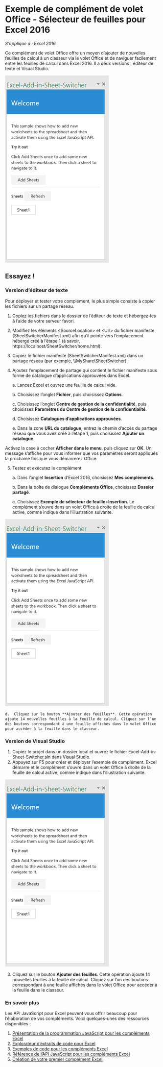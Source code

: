 # <a name="sheet-switcher-task-pane-add-in-sample-for-excel-2016"></a>Exemple de complément de volet Office - Sélecteur de feuilles pour Excel 2016

_S’applique à : Excel 2016_

Ce complément de volet Office offre un moyen d’ajouter de nouvelles feuilles de calcul à un classeur via le volet Office et de naviguer facilement entre les feuilles de calcul dans Excel 2016. Il a deux versions : éditeur de texte et Visual Studio.

![Exemple de sélecteur de feuilles](../images/SheetSwitcher_taskpane.PNG)

## <a name="try-it-out"></a>Essayez !
### <a name="text-editor-version"></a>Version d’éditeur de texte

Pour déployer et tester votre complément, le plus simple consiste à copier les fichiers sur un partage réseau.

1.  Copiez les fichiers dans le dossier de l’éditeur de texte et hébergez-les à l’aide de votre serveur favori.
2.  Modifiez les éléments \<SourceLocation\> et \<Url\> du fichier manifeste (SheetSwitcherManifest.xml) afin qu’il pointe vers l’emplacement hébergé créé à l’étape 1 (à savoir, https://localhost/SheetSwitcher/home.html).
3.  Copiez le fichier manifeste (SheetSwitcherManifest.xml) dans un partage réseau (par exemple, \\\MyShare\SheetSwitcher).
4.  Ajoutez l’emplacement de partage qui contient le fichier manifeste sous forme de catalogue d’applications approuvées dans Excel.

    a.  Lancez Excel et ouvrez une feuille de calcul vide.

    b.  Choisissez l’onglet **Fichier**, puis choisissez **Options**.

    c.  Choisissez l’onglet **Centre de gestion de la confidentialité**, puis choisissez **Paramètres du Centre de gestion de la confidentialité**.

    d.  Choisissez **Catalogues d’applications approuvées**.

    e.  Dans la zone **URL du catalogue**, entrez le chemin d’accès du partage réseau que vous avez créé à l’étape 1, puis choisissez **Ajouter un catalogue**.

   Activez la case à cocher **Afficher dans le menu**, puis cliquez sur **OK**. Un message s’affiche pour vous informer que vos paramètres seront appliqués la prochaine fois que vous démarrerez Office.

5.  Testez et exécutez le complément.

    a.  Dans l’onglet **Insertion** d’Excel 2016, choisissez **Mes compléments**.

    b.  Dans la boîte de dialogue **Compléments Office**, choisissez **Dossier partagé**.

    c.  Choisissez **Exemple de sélecteur de feuille**>**Insertion**. Le complément s’ouvre dans un volet Office à droite de la feuille de calcul active, comme indiqué dans l’illustration suivante.

  ![Exemple de sélecteur de feuilles](../images/SheetSwitcher_taskpane.PNG)

    d.  Cliquez sur le bouton **Ajouter des feuilles**. Cette opération ajoute 14 nouvelles feuilles à la feuille de calcul. Cliquez sur l’un des boutons correspondant à une feuille affichés dans le volet Office pour accéder à la feuille dans le classeur.


### <a name="visual-studio-version"></a>Version de Visual Studio
1.  Copiez le projet dans un dossier local et ouvrez le fichier Excel-Add-in-Sheet-Switcher.sln dans Visual Studio.
2.  Appuyez sur F5 pour créer et déployer l’exemple de complément. Excel démarre et le complément s’ouvre dans un volet Office à droite de la feuille de calcul active, comme indiqué dans l’illustration suivante.

  ![Exemple de sélecteur de feuilles](../images/SheetSwitcher_taskpane.PNG)

3. Cliquez sur le bouton **Ajouter des feuilles**. Cette opération ajoute 14 nouvelles feuilles à la feuille de calcul. Cliquez sur l’un des boutons correspondant à une feuille affichés dans le volet Office pour accéder à la feuille dans le classeur.



### <a name="learn-more"></a>En savoir plus

Les API JavaScript pour Excel peuvent vous offrir beaucoup pour l’élaboration de vos compléments. Voici quelques-unes des ressources disponibles :

1.  [Présentation de la programmation JavaScript pour les compléments Excel](https://github.com/OfficeDev/office-js-docs/blob/master/excel/excel-add-ins-programming-overview.md)
2.  [Explorateur d’extraits de code pour Excel](http://officesnippetexplorer.azurewebsites.net/#/snippets/excel)
3.  [Exemples de code pour les compléments Excel](https://github.com/OfficeDev/office-js-docs/blob/master/excel/excel-add-ins-code-samples.md)
4.  [Référence de l’API JavaScript pour les compléments Excel](https://github.com/OfficeDev/office-js-docs/blob/master/excel/excel-add-ins-javascript-reference.md)
5.  [Création de votre premier complément Excel](https://github.com/OfficeDev/office-js-docs/blob/master/excel/build-your-first-excel-add-in.md)